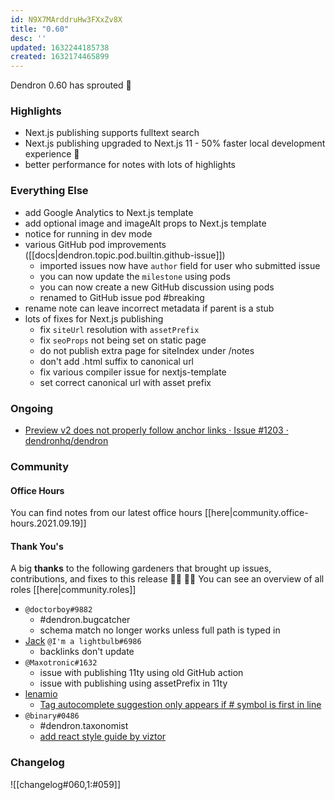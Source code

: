 ```yaml
---
id: N9X7MArddruHw3FXxZv8X
title: "0.60"
desc: ''
updated: 1632244185738
created: 1632174465899
---
```


Dendron 0.60 has sprouted  🌱

### Highlights
- Next.js publishing supports fulltext search 
- Next.js publishing upgraded to Next.js 11 - 50% faster local development experience 🚀
- better performance for notes with lots of highlights

### Everything Else
- add Google Analytics to Next.js template
- add optional image and imageAlt props to Next.js template
- notice for running in dev mode 
- various GitHub pod improvements ([[docs|dendron.topic.pod.builtin.github-issue]])
  - imported issues now have `author` field for user who submitted issue
  - you can now update the `milestone` using pods
  - you can now create a new GitHub discussion using pods
  - renamed to GitHub issue pod #breaking
- rename note can leave incorrect metadata if parent is a stub 
- lots of fixes for Next.js publishing
    - fix `siteUrl` resolution with `assetPrefix`
    - fix `seoProps` not being set on static page
    - do not publish extra page for siteIndex under /notes
    - don't add .html suffix to canonical url 
    - fix various compiler issue for nextjs-template
    - set correct canonical url with asset prefix


### Ongoing 

- [Preview v2 does not properly follow anchor links · Issue #1203 · dendronhq/dendron](https://github.com/dendronhq/dendron/issues/1203)

### Community

#### Office Hours

You can find notes from our latest office hours [[here|community.office-hours.2021.09.19]]

#### Thank You's

A big **thanks** to the following gardeners that brought up issues, contributions, and fixes to this release :man_farmer: :woman_farmer: 
You can see an overview of all roles [[here|community.roles]]

- `@doctorboy#9882`
    - #dendron.bugcatcher
    - schema match no longer works unless full path is typed in
- [Jack](https://github.com/imalightbulb) `@I'm a lightbulb#6986`
    - backlinks don't update
- `@Maxotronic#1632`
    - issue with publishing 11ty using old GitHub action
    - issue with publishing using assetPrefix in 11ty
- [lenamio](https://github.com/lenamio)
    - [Tag autocomplete suggestion only appears if # symbol is first in line](https://github.com/dendronhq/dendron/issues/1352)
- `@binary#0486`
    - #dendron.taxonomist
    - [add react style guide by viztor](https://github.com/dendronhq/dendron-site/pull/207)


### Changelog
![[changelog#060,1:#059]]


